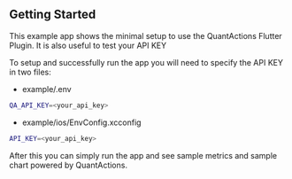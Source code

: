 ## Getting Started

This example app shows the minimal setup to use the QuantActions Flutter Plugin.
It is also useful to test your API KEY 

To setup and successfully run the app you will need to specify the API KEY in two files:

- example/.env
```bash
QA_API_KEY=<your_api_key>
```

- example/ios/EnvConfig.xcconfig
```bash
API_KEY=<your_api_key>
```

After this you can simply run the app and see sample metrics and sample chart powered by QuantActions.
